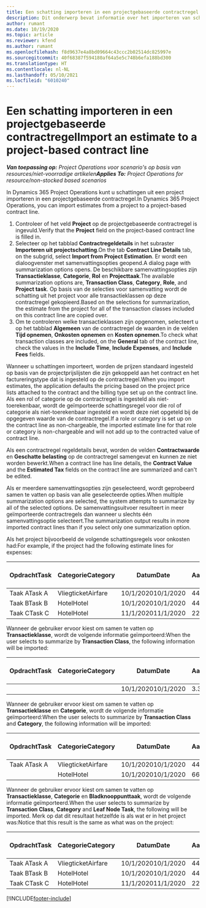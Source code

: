 ```yaml
---
title: Een schatting importeren in een projectgebaseerde contractregel
description: Dit onderwerp bevat informatie over het importeren van schattingen uit een project naar een contractregel.
author: rumant
ms.date: 10/19/2020
ms.topic: article
ms.reviewer: kfend
ms.author: rumant
ms.openlocfilehash: f8d9637e4a8bd09664c43ccc2b02514dc825997e
ms.sourcegitcommit: 40f68387f594180af64a5e5c748b6efa188bd300
ms.translationtype: HT
ms.contentlocale: nl-NL
ms.lasthandoff: 05/10/2021
ms.locfileid: "6010240"
---
```

# <a name="import-an-estimate-to-a-project-based-contract-line"></a><span data-ttu-id="91deb-103">Een schatting importeren in een projectgebaseerde contractregel</span><span class="sxs-lookup"><span data-stu-id="91deb-103">Import an estimate to a project-based contract line</span></span>

<span data-ttu-id="91deb-104">_**Van toepassing op:** Project Operations voor scenario's op basis van resources/niet-voorradige artikelen_</span><span class="sxs-lookup"><span data-stu-id="91deb-104">_**Applies To:** Project Operations for resource/non-stocked based scenarios_</span></span>

<span data-ttu-id="91deb-105">In Dynamics 365 Project Operations kunt u schattingen uit een project importeren in een projectgebaseerde contractregel.</span><span class="sxs-lookup"><span data-stu-id="91deb-105">In Dynamics 365 Project Operations, you can import estimates from a project to a project-based contract line.</span></span>

1. <span data-ttu-id="91deb-106">Controleer of het veld **Project** op de projectgebaseerde contractregel is ingevuld.</span><span class="sxs-lookup"><span data-stu-id="91deb-106">Verify that the **Project** field on the project-based contract line is filled in.</span></span>
2. <span data-ttu-id="91deb-107">Selecteer op het tabblad **Contractregeldetails** in het subraster **Importeren uit projectschatting**.</span><span class="sxs-lookup"><span data-stu-id="91deb-107">On the tab **Contract Line Details** tab, on the subgrid, select **Import from Project Estimation**.</span></span> <span data-ttu-id="91deb-108">Er wordt een dialoogvenster met samenvattingsopties geopend.</span><span class="sxs-lookup"><span data-stu-id="91deb-108">A dialog page with summarization options opens.</span></span> <span data-ttu-id="91deb-109">De beschikbare samenvattingsopties zijn **Transactieklasse**, **Categorie**, **Rol** en **Projecttaak**.</span><span class="sxs-lookup"><span data-stu-id="91deb-109">The available summarization options are, **Transaction Class**, **Category**, **Role**, and **Project task**.</span></span> <span data-ttu-id="91deb-110">Op basis van de selecties voor samenvatting wordt de schatting uit het project voor alle transactieklassen op deze contractregel gekopieerd.</span><span class="sxs-lookup"><span data-stu-id="91deb-110">Based on the selections for summarization, the estimate from the project for all of the transaction classes included on this contract line are copied over.</span></span> 
3. <span data-ttu-id="91deb-111">Om te controleren welke transactieklassen zijn opgenomen, selecteert u op het tabblad **Algemeen** van de contractregel de waarden in de velden **Tijd opnemen**, **Onkosten opnemen** en **Kosten opnemen**.</span><span class="sxs-lookup"><span data-stu-id="91deb-111">To check what transaction classes are included, on the **General** tab of the contract line, check the values in the **Include Time**, **Include Expenses**, and **Include Fees** fields.</span></span>

<span data-ttu-id="91deb-112">Wanneer u schattingen importeert, worden de prijzen standaard ingesteld op basis van de projectprijslijsten die zijn gekoppeld aan het contract en het factureringstype dat is ingesteld op de contractregel.</span><span class="sxs-lookup"><span data-stu-id="91deb-112">When you import estimates, the application defaults the pricing based on the project price lists attached to the contract and the billing type set up on the contract line.</span></span> <span data-ttu-id="91deb-113">Als een rol of categorie op de contractregel is ingesteld als niet-toerekenbaar, wordt de geïmporteerde schattingsregel voor die rol of categorie als niet-toerekenbaar ingesteld en wordt deze niet opgeteld bij de opgegeven waarde van de contractregel.</span><span class="sxs-lookup"><span data-stu-id="91deb-113">If a role or category is set up on the contract line as non-chargeable, the imported estimate line for that role or category is non-chargeable and will not add up to the contracted value of contract line.</span></span>

<span data-ttu-id="91deb-114">Als een contractregel regeldetails bevat, worden de velden **Contractwaarde** en **Geschatte belasting** op de contractregel samengevat en kunnen ze niet worden bewerkt.</span><span class="sxs-lookup"><span data-stu-id="91deb-114">When a contract line has line details, the **Contract Value** and the **Estimated Tax** fields on the contract line are summarized and can't be edited.</span></span>

<span data-ttu-id="91deb-115">Als er meerdere samenvattingsopties zijn geselecteerd, wordt geprobeerd samen te vatten op basis van alle geselecteerde opties.</span><span class="sxs-lookup"><span data-stu-id="91deb-115">When multiple summarization options are selected, the system attempts to summarize by all of the selected options.</span></span> <span data-ttu-id="91deb-116">De samenvattingsuitvoer resulteert in meer geïmporteerde contractregels dan wanneer u slechts één samenvattingsoptie selecteert.</span><span class="sxs-lookup"><span data-stu-id="91deb-116">The summarization output results in more imported contract lines than if you select only one summarization option.</span></span>

<span data-ttu-id="91deb-117">Als het project bijvoorbeeld de volgende schattingsregels voor onkosten had:</span><span class="sxs-lookup"><span data-stu-id="91deb-117">For example, if the project had the following estimate lines for expenses:</span></span>

| <span data-ttu-id="91deb-118">Opdracht</span><span class="sxs-lookup"><span data-stu-id="91deb-118">Task</span></span> | <span data-ttu-id="91deb-119">Categorie</span><span class="sxs-lookup"><span data-stu-id="91deb-119">Category</span></span> | <span data-ttu-id="91deb-120">Datum</span><span class="sxs-lookup"><span data-stu-id="91deb-120">Date</span></span> | <span data-ttu-id="91deb-121">Aantal</span><span class="sxs-lookup"><span data-stu-id="91deb-121">Quantity</span></span> | <span data-ttu-id="91deb-122">Prijs per eenheid</span><span class="sxs-lookup"><span data-stu-id="91deb-122">Unit price</span></span> | <span data-ttu-id="91deb-123">Bedrag</span><span class="sxs-lookup"><span data-stu-id="91deb-123">Amount</span></span> |
| --- | --- | --- | --- | --- | --- |
| <span data-ttu-id="91deb-124">Taak A</span><span class="sxs-lookup"><span data-stu-id="91deb-124">Task A</span></span> | <span data-ttu-id="91deb-125">Vliegticket</span><span class="sxs-lookup"><span data-stu-id="91deb-125">Airfare</span></span> | <span data-ttu-id="91deb-126">10/1/2020</span><span class="sxs-lookup"><span data-stu-id="91deb-126">10/1/2020</span></span> | <span data-ttu-id="91deb-127">4</span><span class="sxs-lookup"><span data-stu-id="91deb-127">4</span></span> | <span data-ttu-id="91deb-128">400</span><span class="sxs-lookup"><span data-stu-id="91deb-128">400</span></span> | <span data-ttu-id="91deb-129">1600</span><span class="sxs-lookup"><span data-stu-id="91deb-129">1600</span></span> |
| <span data-ttu-id="91deb-130">Taak B</span><span class="sxs-lookup"><span data-stu-id="91deb-130">Task B</span></span> | <span data-ttu-id="91deb-131">Hotel</span><span class="sxs-lookup"><span data-stu-id="91deb-131">Hotel</span></span> | <span data-ttu-id="91deb-132">10/1/2020</span><span class="sxs-lookup"><span data-stu-id="91deb-132">10/1/2020</span></span> | <span data-ttu-id="91deb-133">4</span><span class="sxs-lookup"><span data-stu-id="91deb-133">4</span></span> | <span data-ttu-id="91deb-134">200</span><span class="sxs-lookup"><span data-stu-id="91deb-134">200</span></span> | <span data-ttu-id="91deb-135">800</span><span class="sxs-lookup"><span data-stu-id="91deb-135">800</span></span> |
| <span data-ttu-id="91deb-136">Taak C</span><span class="sxs-lookup"><span data-stu-id="91deb-136">Task C</span></span> | <span data-ttu-id="91deb-137">Hotel</span><span class="sxs-lookup"><span data-stu-id="91deb-137">Hotel</span></span> | <span data-ttu-id="91deb-138">11/1/2020</span><span class="sxs-lookup"><span data-stu-id="91deb-138">11/1/2020</span></span> | <span data-ttu-id="91deb-139">2</span><span class="sxs-lookup"><span data-stu-id="91deb-139">2</span></span> | <span data-ttu-id="91deb-140">200</span><span class="sxs-lookup"><span data-stu-id="91deb-140">200</span></span> | <span data-ttu-id="91deb-141">400</span><span class="sxs-lookup"><span data-stu-id="91deb-141">400</span></span> |

<span data-ttu-id="91deb-142">Wanneer de gebruiker ervoor kiest om samen te vatten op **Transactieklasse**, wordt de volgende informatie geïmporteerd:</span><span class="sxs-lookup"><span data-stu-id="91deb-142">When the user selects to summarize by **Transaction Class**, the following information will be imported:</span></span>

| <span data-ttu-id="91deb-143">Opdracht</span><span class="sxs-lookup"><span data-stu-id="91deb-143">Task</span></span> | <span data-ttu-id="91deb-144">Categorie</span><span class="sxs-lookup"><span data-stu-id="91deb-144">Category</span></span> | <span data-ttu-id="91deb-145">Datum</span><span class="sxs-lookup"><span data-stu-id="91deb-145">Date</span></span> | <span data-ttu-id="91deb-146">Aantal</span><span class="sxs-lookup"><span data-stu-id="91deb-146">Quantity</span></span> | <span data-ttu-id="91deb-147">Prijs per eenheid</span><span class="sxs-lookup"><span data-stu-id="91deb-147">Unit price</span></span> | <span data-ttu-id="91deb-148">Bedrag</span><span class="sxs-lookup"><span data-stu-id="91deb-148">Amount</span></span> |
| --- | --- | --- | --- | --- | --- |
| &nbsp;  | &nbsp;  | <span data-ttu-id="91deb-149">10/1/2020</span><span class="sxs-lookup"><span data-stu-id="91deb-149">10/1/2020</span></span> | <span data-ttu-id="91deb-150">3.34</span><span class="sxs-lookup"><span data-stu-id="91deb-150">3.34</span></span> | <span data-ttu-id="91deb-151">840</span><span class="sxs-lookup"><span data-stu-id="91deb-151">840</span></span> | <span data-ttu-id="91deb-152">2800</span><span class="sxs-lookup"><span data-stu-id="91deb-152">2800</span></span> |

<span data-ttu-id="91deb-153">Wanneer de gebruiker ervoor kiest om samen te vatten op **Transactieklasse** en **Categorie**, wordt de volgende informatie geïmporteerd:</span><span class="sxs-lookup"><span data-stu-id="91deb-153">When the user selects to summarize by **Transaction Class** and **Category**, the following information will be imported:</span></span>

| <span data-ttu-id="91deb-154">Opdracht</span><span class="sxs-lookup"><span data-stu-id="91deb-154">Task</span></span> | <span data-ttu-id="91deb-155">Categorie</span><span class="sxs-lookup"><span data-stu-id="91deb-155">Category</span></span> | <span data-ttu-id="91deb-156">Datum</span><span class="sxs-lookup"><span data-stu-id="91deb-156">Date</span></span> | <span data-ttu-id="91deb-157">Aantal</span><span class="sxs-lookup"><span data-stu-id="91deb-157">Quantity</span></span> | <span data-ttu-id="91deb-158">Prijs per eenheid</span><span class="sxs-lookup"><span data-stu-id="91deb-158">Unit price</span></span> | <span data-ttu-id="91deb-159">Bedrag</span><span class="sxs-lookup"><span data-stu-id="91deb-159">Amount</span></span> |
| --- | --- | --- | --- | --- | --- |
| <span data-ttu-id="91deb-160">Taak A</span><span class="sxs-lookup"><span data-stu-id="91deb-160">Task A</span></span> | <span data-ttu-id="91deb-161">Vliegticket</span><span class="sxs-lookup"><span data-stu-id="91deb-161">Airfare</span></span> | <span data-ttu-id="91deb-162">10/1/2020</span><span class="sxs-lookup"><span data-stu-id="91deb-162">10/1/2020</span></span> | <span data-ttu-id="91deb-163">4</span><span class="sxs-lookup"><span data-stu-id="91deb-163">4</span></span> | <span data-ttu-id="91deb-164">400</span><span class="sxs-lookup"><span data-stu-id="91deb-164">400</span></span> | <span data-ttu-id="91deb-165">1600</span><span class="sxs-lookup"><span data-stu-id="91deb-165">1600</span></span> |
| &nbsp;  | <span data-ttu-id="91deb-166">Hotel</span><span class="sxs-lookup"><span data-stu-id="91deb-166">Hotel</span></span> | <span data-ttu-id="91deb-167">10/1/2020</span><span class="sxs-lookup"><span data-stu-id="91deb-167">10/1/2020</span></span> | <span data-ttu-id="91deb-168">6</span><span class="sxs-lookup"><span data-stu-id="91deb-168">6</span></span> | <span data-ttu-id="91deb-169">200</span><span class="sxs-lookup"><span data-stu-id="91deb-169">200</span></span> | <span data-ttu-id="91deb-170">1200</span><span class="sxs-lookup"><span data-stu-id="91deb-170">1200</span></span> |

<span data-ttu-id="91deb-171">Wanneer de gebruiker ervoor kiest om samen te vatten op **Transactieklasse**, **Categorie** en **Bladknooppunttaak**, wordt de volgende informatie geïmporteerd.</span><span class="sxs-lookup"><span data-stu-id="91deb-171">When the user selects to summarize by **Transaction Class**, **Category** and **Leaf Node Task**, the following will be imported.</span></span> <span data-ttu-id="91deb-172">Merk op dat dit resultaat hetzelfde is als wat er in het project was:</span><span class="sxs-lookup"><span data-stu-id="91deb-172">Notice that this result is the same as what was on the project:</span></span>

| <span data-ttu-id="91deb-173">Opdracht</span><span class="sxs-lookup"><span data-stu-id="91deb-173">Task</span></span> | <span data-ttu-id="91deb-174">Categorie</span><span class="sxs-lookup"><span data-stu-id="91deb-174">Category</span></span> | <span data-ttu-id="91deb-175">Datum</span><span class="sxs-lookup"><span data-stu-id="91deb-175">Date</span></span> | <span data-ttu-id="91deb-176">Aantal</span><span class="sxs-lookup"><span data-stu-id="91deb-176">Quantity</span></span> | <span data-ttu-id="91deb-177">Prijs per eenheid</span><span class="sxs-lookup"><span data-stu-id="91deb-177">Unit price</span></span> | <span data-ttu-id="91deb-178">Bedrag</span><span class="sxs-lookup"><span data-stu-id="91deb-178">Amount</span></span> |
| --- | --- | --- | --- | --- | --- |
| <span data-ttu-id="91deb-179">Taak A</span><span class="sxs-lookup"><span data-stu-id="91deb-179">Task A</span></span> | <span data-ttu-id="91deb-180">Vliegticket</span><span class="sxs-lookup"><span data-stu-id="91deb-180">Airfare</span></span> | <span data-ttu-id="91deb-181">10/1/2020</span><span class="sxs-lookup"><span data-stu-id="91deb-181">10/1/2020</span></span> | <span data-ttu-id="91deb-182">4</span><span class="sxs-lookup"><span data-stu-id="91deb-182">4</span></span> | <span data-ttu-id="91deb-183">400</span><span class="sxs-lookup"><span data-stu-id="91deb-183">400</span></span> | <span data-ttu-id="91deb-184">1600</span><span class="sxs-lookup"><span data-stu-id="91deb-184">1600</span></span> |
| <span data-ttu-id="91deb-185">Taak B</span><span class="sxs-lookup"><span data-stu-id="91deb-185">Task B</span></span> | <span data-ttu-id="91deb-186">Hotel</span><span class="sxs-lookup"><span data-stu-id="91deb-186">Hotel</span></span> | <span data-ttu-id="91deb-187">10/1/2020</span><span class="sxs-lookup"><span data-stu-id="91deb-187">10/1/2020</span></span> | <span data-ttu-id="91deb-188">4</span><span class="sxs-lookup"><span data-stu-id="91deb-188">4</span></span> | <span data-ttu-id="91deb-189">200</span><span class="sxs-lookup"><span data-stu-id="91deb-189">200</span></span> | <span data-ttu-id="91deb-190">800</span><span class="sxs-lookup"><span data-stu-id="91deb-190">800</span></span> |
| <span data-ttu-id="91deb-191">Taak C</span><span class="sxs-lookup"><span data-stu-id="91deb-191">Task C</span></span> | <span data-ttu-id="91deb-192">Hotel</span><span class="sxs-lookup"><span data-stu-id="91deb-192">Hotel</span></span> | <span data-ttu-id="91deb-193">11/1/2020</span><span class="sxs-lookup"><span data-stu-id="91deb-193">11/1/2020</span></span> | <span data-ttu-id="91deb-194">2</span><span class="sxs-lookup"><span data-stu-id="91deb-194">2</span></span> | <span data-ttu-id="91deb-195">200</span><span class="sxs-lookup"><span data-stu-id="91deb-195">200</span></span> | <span data-ttu-id="91deb-196">400</span><span class="sxs-lookup"><span data-stu-id="91deb-196">400</span></span> |


[!INCLUDE[footer-include](../includes/footer-banner.md)]